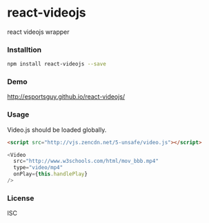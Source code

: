 # react-videojs
react videojs wrapper

### Installtion
``` sh
npm install react-videojs --save
```

### Demo
http://esportsguy.github.io/react-videojs/

### Usage

Video.js should be loaded globally.

``` html
<script src="http://vjs.zencdn.net/5-unsafe/video.js"></script>
```

``` javascript
<Video
  src="http://www.w3schools.com/html/mov_bbb.mp4"
  type="video/mp4"
  onPlay={this.handlePlay}
/>
```

### License
ISC
